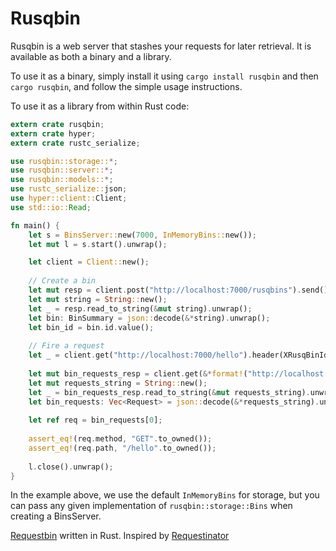 # Rusqbin 

Rusqbin is a web server that stashes your requests for later retrieval. It is available as
both a binary and a library.

To use it as a binary, simply install it using `cargo install rusqbin` and then `cargo rusqbin`,
and follow the simple usage instructions.

To use it as a library from within Rust code:

```rust
extern crate rusqbin;
extern crate hyper;
extern crate rustc_serialize;

use rusqbin::storage::*;
use rusqbin::server::*;
use rusqbin::models::*;
use rustc_serialize::json;
use hyper::client::Client;
use std::io::Read;

fn main() {
    let s = BinsServer::new(7000, InMemoryBins::new());
    let mut l = s.start().unwrap();

    let client = Client::new();
    
    // Create a bin
    let mut resp = client.post("http://localhost:7000/rusqbins").send().unwrap();
    let mut string = String::new();
    let _ = resp.read_to_string(&mut string).unwrap();
    let bin: BinSummary = json::decode(&*string).unwrap();
    let bin_id = bin.id.value();
    
    // Fire a request
    let _ = client.get("http://localhost:7000/hello").header(XRusqBinId(bin_id.to_owned())).send().unwrap();
    
    let mut bin_requests_resp = client.get(&*format!("http://localhost:7000/rusqbins/{}/requests", bin_id)).send().unwrap();
    let mut requests_string = String::new();
    let _ = bin_requests_resp.read_to_string(&mut requests_string).unwrap();
    let bin_requests: Vec<Request> = json::decode(&*requests_string).unwrap();
    
    let ref req = bin_requests[0];
    
    assert_eq!(req.method, "GET".to_owned());
    assert_eq!(req.path, "/hello".to_owned());
    
    l.close().unwrap();
}
```

In the example above, we use the default `InMemoryBins` for storage, but you can pass any given implementation of
`rusqbin::storage::Bins` when creating a BinsServer.

[Requestbin](https://requestb.in/) written in Rust. Inspired by [Requestinator](https://github.com/DonMcNamara/requestinator)
